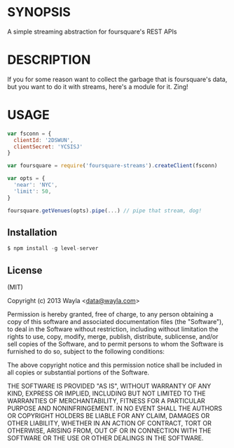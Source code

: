 # SYNOPSIS
A simple streaming abstraction for foursquare's REST APIs

# DESCRIPTION
If you for some reason want to collect the garbage that is foursquare's 
data, but you want to do it with streams, here's a module for it. Zing!

# USAGE
```js
var fsconn = {
  clientId: '2DSWUN',
  clientSecret: 'YCSISJ'
}

var foursquare = require('foursquare-streams').createClient(fsconn)

var opts = {
  'near': 'NYC',
  'limit': 50,
}

foursquare.getVenues(opts).pipe(...) // pipe that stream, dog!
```


## Installation

```js
$ npm install -g level-server
```

## License

(MIT)

Copyright (c) 2013 Wayla &lt;data@wayla.com&gt;

Permission is hereby granted, free of charge, to any person obtaining a copy of
this software and associated documentation files (the "Software"), to deal in
the Software without restriction, including without limitation the rights to
use, copy, modify, merge, publish, distribute, sublicense, and/or sell copies
of the Software, and to permit persons to whom the Software is furnished to do
so, subject to the following conditions:

The above copyright notice and this permission notice shall be included in all
copies or substantial portions of the Software.

THE SOFTWARE IS PROVIDED "AS IS", WITHOUT WARRANTY OF ANY KIND, EXPRESS OR
IMPLIED, INCLUDING BUT NOT LIMITED TO THE WARRANTIES OF MERCHANTABILITY,
FITNESS FOR A PARTICULAR PURPOSE AND NONINFRINGEMENT. IN NO EVENT SHALL THE
AUTHORS OR COPYRIGHT HOLDERS BE LIABLE FOR ANY CLAIM, DAMAGES OR OTHER
LIABILITY, WHETHER IN AN ACTION OF CONTRACT, TORT OR OTHERWISE, ARISING FROM,
OUT OF OR IN CONNECTION WITH THE SOFTWARE OR THE USE OR OTHER DEALINGS IN THE
SOFTWARE.
